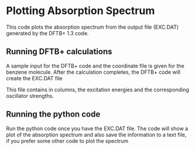 # Plotting Absorption Spectrum

This code plots the absorption spectrum from the output file (EXC.DAT) generated by the DFTB+ 1.3 code.

## Running DFTB+ calculations

A sample input for the DFTB+ code and the coordinate file is given for the benzene molecule. After the calculation completes, the DFTB+ code will create the EXC.DAT file

This file contains in columns, the excitation energies and the corresponding oscillator strengths.

## Running the python code

Run the python code once you have the EXC.DAT file. The code will show a plot of the absorption spectrum and also save the information to a text file, if you prefer some other code to plot the spectrum
